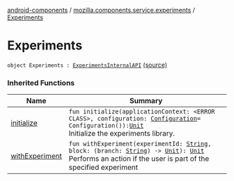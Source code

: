 [android-components](../index.md) / [mozilla.components.service.experiments](index.md) / [Experiments](./-experiments.md)

# Experiments

`object Experiments : `[`ExperimentsInternalAPI`](-experiments-internal-a-p-i/index.md) [(source)](https://github.com/mozilla-mobile/android-components/blob/master/components/service/experiments/src/main/java/mozilla/components/service/experiments/Experiments.kt#L363)

### Inherited Functions

| Name | Summary |
|---|---|
| [initialize](-experiments-internal-a-p-i/initialize.md) | `fun initialize(applicationContext: <ERROR CLASS>, configuration: `[`Configuration`](-configuration/index.md)` = Configuration()): `[`Unit`](https://kotlinlang.org/api/latest/jvm/stdlib/kotlin/-unit/index.html)<br>Initialize the experiments library. |
| [withExperiment](-experiments-internal-a-p-i/with-experiment.md) | `fun withExperiment(experimentId: `[`String`](https://kotlinlang.org/api/latest/jvm/stdlib/kotlin/-string/index.html)`, block: (branch: `[`String`](https://kotlinlang.org/api/latest/jvm/stdlib/kotlin/-string/index.html)`) -> `[`Unit`](https://kotlinlang.org/api/latest/jvm/stdlib/kotlin/-unit/index.html)`): `[`Unit`](https://kotlinlang.org/api/latest/jvm/stdlib/kotlin/-unit/index.html)<br>Performs an action if the user is part of the specified experiment |
